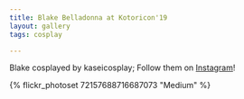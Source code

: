 ```yaml
---
title: Blake Belladonna at Kotoricon'19
layout: gallery
tags: cosplay

---
```


Blake cosplayed by kaseicosplay; Follow them on [Instagram](https://www.instagram.com/kaseicosplay)!

{% flickr_photoset 72157688716687073 "Medium" %}